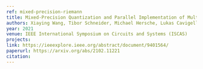 ```yaml
---
ref: mixed-precision-riemann
title: Mixed-Precision Quantization and Parallel Implementation of Multispectral Riemannian Classification for Brain--Machine Interfaces
authors: Xiaying Wang, Tibor Schneider, Michael Hersche, Lukas Cavigelli, Luca Benini
year: 2021
venue: IEEE International Symposium on Circuits and Systems (ISCAS)
projects:
link: https://ieeexplore.ieee.org/abstract/document/9401564/
paperurl: https://arxiv.org/abs/2102.11221
citation: 
---
```

